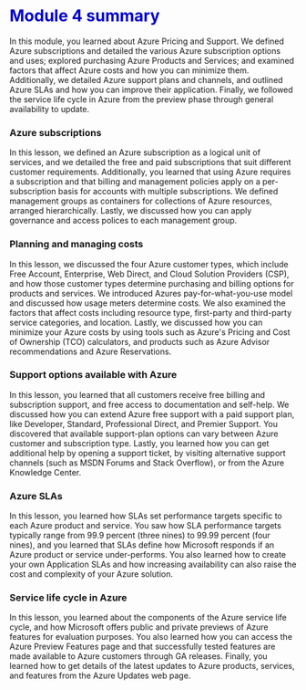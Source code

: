 <h1><strong><span style="color: #0000CD;">Module 4 summary</span></strong></h1>

In this module, you learned about Azure Pricing and Support. We defined Azure subscriptions and detailed the various Azure subscription options and uses; explored purchasing Azure Products and Services; and examined factors that affect Azure costs and how you can minimize them. Additionally, we detailed Azure support plans and channels, and outlined Azure SLAs and how you can improve their application. Finally, we followed the service life cycle in Azure from the preview phase through general availability to update.

### Azure subscriptions ###
In this lesson, we defined an Azure subscription as a logical unit of services, and we detailed the free and paid subscriptions that suit different customer requirements. Additionally, you learned that using Azure requires a subscription and that billing and management policies apply on a per-subscription basis for accounts with multiple subscriptions. We defined management groups as containers for collections of Azure resources, arranged hierarchically. Lastly, we discussed how you can apply governance and access polices to each management group.

### Planning and managing costs ###
In this lesson, we discussed the four Azure customer types, which include Free Account, Enterprise, Web Direct, and Cloud Solution Providers (CSP), and how those customer types determine purchasing and billing options for products and services. We introduced Azures pay-for-what-you-use model and discussed how usage meters determine costs. We also examined the factors that affect costs including resource type, first-party and third-party service categories, and location. Lastly, we discussed how you can minimize your Azure costs by using tools such as Azure's Pricing and Cost of Ownership (TCO) calculators, and products such as Azure Advisor recommendations and Azure Reservations.

### Support options available with Azure ###
In this lesson, you learned that all customers receive free billing and subscription support, and free access to documentation and self-help. We discussed how you can extend Azure free support with a paid support plan, like Developer, Standard, Professional Direct, and Premier Support.  You discovered that available support-plan options can vary between Azure customer and subscription type. Lastly, you learned how you can get additional help by opening a support ticket, by visiting alternative support channels (such as MSDN Forums and Stack Overflow), or from the Azure Knowledge Center.

### Azure SLAs ###
In this lesson, you learned how SLAs set performance targets specific to each Azure product and service.  You saw how SLA performance targets typically range from 99.9 percent (three nines) to 99.99 percent (four nines), and you learned that SLAs define how Microsoft responds if an Azure product or service under-performs.  You also learned how to create your own Application SLAs and how increasing availability can also raise the cost and complexity of your Azure solution.

### Service life cycle in Azure ###
In this lesson, you learned about the components of the Azure service life cycle, and how Microsoft offers public and private previews of Azure features for evaluation purposes.  You also learned how you can access the Azure Preview Features page and that successfully tested features are made available to Azure customers through GA releases.  Finally, you learned how to get details of the latest updates to Azure products, services, and features from the Azure Updates web page.
